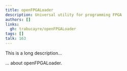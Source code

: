 ```yaml
---
title: openFPGALoader
description: Universal utility for programming FPGA
authors: []
links:
  gh: trabucayre/openFPGALoader
tags: []
talk: 163
---
```


This is a long description...
<!--more-->
... about openFPGALoader.
